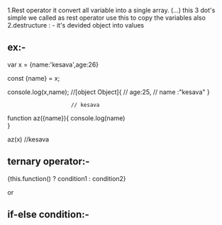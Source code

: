 1.Rest operator it convert all variable into a single array. (...) this 3 dot's simple we called as rest operator use this to copy the variables also
2.destructure : - it's devided object into values

ex:-
---
var x = {name:'kesava',age:26}

const {name} = x;

console.log(x,name);     //[object Object]{
						// age:25,
						// name :"kesava"
						}
						
						// kesava
						
function az({name}){
console.log(name)		
}		
 
az(x) 					//kesava



ternary operator:-
---

{this.function() ? condition1 : condition2}

or 

if-else condition:-
---




